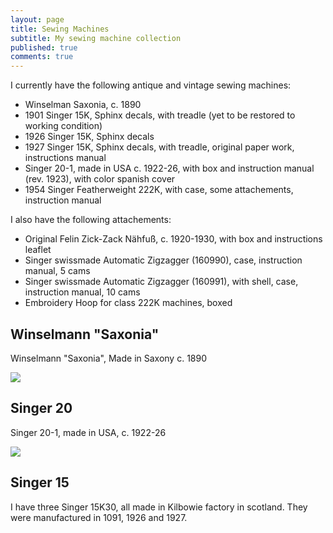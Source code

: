```yaml
---
layout: page
title: Sewing Machines
subtitle: My sewing machine collection
published: true
comments: true
---
```


I currently have the following antique and vintage sewing machines:

- Winselman Saxonia, c. 1890
- 1901 Singer 15K, Sphinx decals, with treadle (yet to be restored to working condition)
- 1926 Singer 15K, Sphinx decals
- 1927 Singer 15K, Sphinx decals, with treadle, original paper work, instructions manual
- Singer 20-1, made in USA c. 1922-26, with box and instruction manual (rev. 1923), with color spanish cover
- 1954 Singer Featherweight 222K, with case, some attachements, instruction manual

I also have the following attachements:

- Original Felin Zick-Zack Nähfuß, c. 1920-1930, with box and instructions leaflet
- Singer swissmade Automatic Zigzagger (160990), case, instruction manual, 5 cams 
- Singer swissmade Automatic Zigzagger (160991), with shell, case, instruction manual, 10 cams
- Embroidery Hoop for class 222K machines, boxed

## Winselmann "Saxonia"

Winselmann "Saxonia", Made in Saxony c. 1890

[![](../assets/img/vsm/saxonia/20240202_165749.jpg)]()

## Singer 20

Singer 20-1, made in USA, c. 1922-26

[![](../assets/img/vsm/singer20/20240119_170434.jpg)]()

## Singer 15

I have three Singer 15K30, all made in Kilbowie factory in scotland. They were manufactured in 1091, 1926 and 1927.